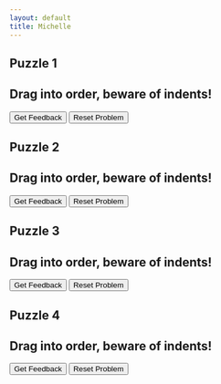 ```yaml
---
layout: default
title: Michelle
---
```



## Puzzle 1
## Drag into order, beware of indents!

<div id="puzzle1part3-sortableTrash" class="sortable-code"></div> 
<div id="puzzle1part3-sortable" class="sortable-code"></div> 
<div style="clear:both;"></div> 
<p> 
    <input id="puzzle1part3-feedbackLink" value="Get Feedback" type="button" /> 
    <input id="puzzle1part3-newInstanceLink" value="Reset Problem" type="button" /> 
</p> 
<script type="text/javascript"> 
(function(){
  var initial = "selection = &#039;&#039;\n" +
    "while selection != &#039;C&#039;:\n" +
    "    selection = display_menu()\n" +
    "    if selection == &#039;A&#039;:\n" +
    "        name = input(&quot;Please enter your name&quot;)\n" +
    "        print(&quot;Hello &quot;,name)\n" +
    "    elif selection == &#039;B&#039;:\n" +
    "        print(&quot;Game is starting&quot;)\n" +
    "if selection == &#039;C&#039;:\n" +
    "    print(&quot;Thank you for playing&quot;)\n" +
    "    sys.exit()";
  var parsonsPuzzle = new ParsonsWidget({
    "sortableId": "puzzle1part3-sortable",
    "max_wrong_lines": 10,
    "grader": ParsonsWidget._graders.LineBasedGrader,
    "exec_limit": 2500,
    "can_indent": true,
    "x_indent": 50,
    "lang": "en",
    "show_feedback": true,
    "trashId": "puzzle1part3-sortableTrash"
  });
  parsonsPuzzle.init(initial);
  parsonsPuzzle.shuffleLines();
  $("#puzzle1part3-newInstanceLink").click(function(event){ 
      event.preventDefault(); 
      parsonsPuzzle.shuffleLines(); 
  }); 
  $("#puzzle1part3-feedbackLink").click(function(event){ 
      event.preventDefault(); 
      parsonsPuzzle.getFeedback(); 
  }); 
})(); 
</script>

## Puzzle 2
## Drag into order, beware of indents!

<div id="parsons3Puzzle2-sortableTrash" class="sortable-code"></div> 
<div id="parsons3Puzzle2-sortable" class="sortable-code"></div> 
<div style="clear:both;"></div> 
<p> 
    <input id="parsons3Puzzle2-feedbackLink" value="Get Feedback" type="button" /> 
    <input id="parsons3Puzzle2-newInstanceLink" value="Reset Problem" type="button" /> 
</p> 
<script type="text/javascript"> 
(function(){
  var initial = "def get_mark():\n" +
    "    \n" +
    "    mark = int(input(&quot;Enter your exam mark (0-100): &quot;))\n" +
    "    return mark\n" +
    "def calculate_grade(mark):\n" +
    "    if mark &gt;= 70:\n" +
    "        return &quot;A&quot;\n" +
    "    elif mark &gt;= 60:\n" +
    "        return &quot;B&quot;\n" +
    "    elif mark &gt;= 50:\n" +
    "        return &quot;C&quot;\n" +
    "    elif mark &gt;= 40:\n" +
    "        return &quot;D&quot;\n" +
    "    else:\n" +
    "        return &quot;U&quot;\n" +
    "def display_result(mark, grade):\n" +
    "    print(f&quot;You scored {mark}, which is grade {grade}.&quot;)\n" +
    "def main():\n" +
    "    print(&quot;=== Grade Calculator ===&quot;)\n" +
    "   \n" +
    "    while True:  \n" +
    "        mark = get_mark()                \n" +
    "        grade = calculate_grade(mark)    \n" +
    "        display_result(mark, grade)\n" +
    "        \n" +
    "        again = input(&quot;Do you want to enter another mark? (yes/no): &quot;).lower()\n" +
    "        if again != &quot;yes&quot;:  \n" +
    "            print(&quot;Goodbye!&quot;)\n" +
    "            break\n" +
    "main()";
  var parsonsPuzzle = new ParsonsWidget({
    "sortableId": "parsons3Puzzle2-sortable",
    "max_wrong_lines": 10,
    "grader": ParsonsWidget._graders.LineBasedGrader,
    "exec_limit": 2500,
    "can_indent": true,
    "x_indent": 50,
    "lang": "en",
    "show_feedback": true
  });
  parsonsPuzzle.init(initial);
  parsonsPuzzle.shuffleLines();
  $("#parsons3Puzzle2-newInstanceLink").click(function(event){ 
      event.preventDefault(); 
      parsonsPuzzle.shuffleLines(); 
  }); 
  $("#parsons3Puzzle2-feedbackLink").click(function(event){ 
      event.preventDefault(); 
      parsonsPuzzle.getFeedback(); 
  }); 
})(); 
</script>

## Puzzle 3
## Drag into order, beware of indents!

<div id="parsons3Puzzle3-sortableTrash" class="sortable-code"></div> 
<div id="parsons3Puzzle3-sortable" class="sortable-code"></div> 
<div style="clear:both;"></div> 
<p> 
    <input id="parsons3Puzzle3-feedbackLink" value="Get Feedback" type="button" /> 
    <input id="parsons3Puzzle3-newInstanceLink" value="Reset Problem" type="button" /> 
</p> 
<script type="text/javascript"> 
(function(){
  var initial = "def get_item():\n" +
    "    name = input(&quot;Enter item name: &quot;)\n" +
    "    price = float(input(f&quot;Enter price of {name} (£): &quot;))\n" +
    "    return name, price\n" +
    "def calculate_discount(total):\n" +
    "    \n" +
    "    if total &gt;= 100:\n" +
    "        return total * 0.9   \n" +
    "    elif total &gt;= 50:\n" +
    "        return total * 0.95  \n" +
    "    else:\n" +
    "        return total         \n" +
    "def display_receipt(items, total, final_total):\n" +
    "    \n" +
    "    print(&quot;\n=== Receipt ===&quot;)\n" +
    "    for name, price in items:\n" +
    "        print(f&quot;{name}: £{price:.2f}&quot;)\n" +
    "    print(f&quot;Total before discount: £{total:.2f}&quot;)\n" +
    "    print(f&quot;Total after discount:  £{final_total:.2f}&quot;)\n" +
    "def main():\n" +
    "    items = []\n" +
    "    total = 0.0\n" +
    "    print(&quot;=== Shopping Bill Calculator ===&quot;)\n" +
    "    \n" +
    "    while True:\n" +
    "        name, price = get_item()\n" +
    "        items.append((name, price))\n" +
    "        total += price\n" +
    "        more = input(&quot;Add another item? (yes/no): &quot;).lower()\n" +
    "        if more != &quot;yes&quot;:\n" +
    "            break\n" +
    "    final_total = calculate_discount(total)\n" +
    "    display_receipt(items, total, final_total)\n" +
    "main()";
  var parsonsPuzzle = new ParsonsWidget({
    "sortableId": "parsons3Puzzle3-sortable",
    "max_wrong_lines": 10,
    "grader": ParsonsWidget._graders.LineBasedGrader,
    "exec_limit": 2500,
    "can_indent": true,
    "x_indent": 50,
    "lang": "en",
    "show_feedback": true
  });
  parsonsPuzzle.init(initial);
  parsonsPuzzle.shuffleLines();
  $("#parsons3Puzzle3-newInstanceLink").click(function(event){ 
      event.preventDefault(); 
      parsonsPuzzle.shuffleLines(); 
  }); 
  $("#parsons3Puzzle3-feedbackLink").click(function(event){ 
      event.preventDefault(); 
      parsonsPuzzle.getFeedback(); 
  }); 
})(); 
</script>

## Puzzle 4
## Drag into order, beware of indents!
<div id="parsons3Puzzle4-sortableTrash" class="sortable-code"></div> 
<div id="parsons3Puzzle4-sortable" class="sortable-code"></div> 
<div style="clear:both;"></div> 
<p> 
    <input id="parsons3Puzzle4-feedbackLink" value="Get Feedback" type="button" /> 
    <input id="parsons3Puzzle4-newInstanceLink" value="Reset Problem" type="button" /> 
</p> 
<script type="text/javascript"> 
(function(){
  var initial = "import random\n" +
    "def welcome():\n" +
    "    print(&quot;=== Welcome to the Number Guessing Game ===&quot;)\n" +
    "    print(&quot;I am thinking of a number between 1 and 100...\n&quot;)\n" +
    "def get_guess():\n" +
    "   \n" +
    "    return int(input(&quot;Enter your guess: &quot;))\n" +
    "def check_guess(secret, guess):\n" +
    "    \n" +
    "    if guess &lt; secret:\n" +
    "        print(&quot;Too low! Try again.&quot;)\n" +
    "        return False\n" +
    "    elif guess &gt; secret:\n" +
    "        print(&quot;Too high! Try again.&quot;)\n" +
    "        return False\n" +
    "    else:\n" +
    "        print(&quot;Correct! You guessed it!&quot;)\n" +
    "        return True\n" +
    "def play_game():\n" +
    "   \n" +
    "    secret = random.randint(1, 100)\n" +
    "    attempts = 0\n" +
    "    while True:\n" +
    "        guess = get_guess()\n" +
    "        attempts += 1\n" +
    "        if check_guess(secret, guess):   # selection inside loop\n" +
    "            print(f&quot;You took {attempts} attempts.&quot;)\n" +
    "            break\n" +
    "def main():\n" +
    "    welcome()\n" +
    "    while True:\n" +
    "        play_game()\n" +
    "        again = input(&quot;Play again? (yes/no): &quot;).lower()\n" +
    "        if again != &quot;yes&quot;:\n" +
    "            print(&quot;Thanks for playing! Goodbye.&quot;)\n" +
    "            break\n" +
    "main()";
  var parsonsPuzzle = new ParsonsWidget({
    "sortableId": "parsons3Puzzle4-sortable",
    "max_wrong_lines": 10,
    "grader": ParsonsWidget._graders.LineBasedGrader,
    "exec_limit": 2500,
    "can_indent": true,
    "x_indent": 50,
    "lang": "en",
    "show_feedback": true
  });
  parsonsPuzzle.init(initial);
  parsonsPuzzle.shuffleLines();
  $("#parsons3Puzzle4-newInstanceLink").click(function(event){ 
      event.preventDefault(); 
      parsonsPuzzle.shuffleLines(); 
  }); 
  $("#parsons3Puzzle4-feedbackLink").click(function(event){ 
      event.preventDefault(); 
      parsonsPuzzle.getFeedback(); 
  }); 
})(); 
</script>


